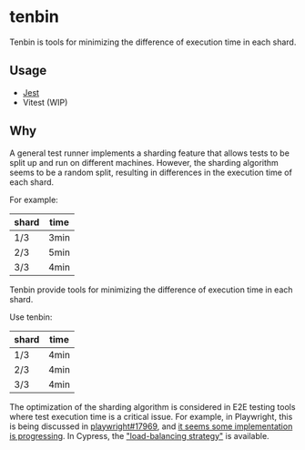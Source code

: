 # tenbin

Tenbin is tools for minimizing the difference of execution time in each shard.

## Usage

- [Jest](./packages/jest/README.md)
- Vitest (WIP)

## Why

A general test runner implements a sharding feature that allows tests to be split up and run on different machines.
However, the sharding algorithm seems to be a random split, resulting in differences in the execution time of each shard.

For example:

| shard | time |
| ----- | ---- |
| 1/3 | 3min |
| 2/3 | 5min |
| 3/3 | 4min |

Tenbin provide tools for minimizing the difference of execution time in each shard.

Use tenbin:

| shard | time |
| ----- | ---- |
| 1/3 | 4min |
| 2/3 | 4min |
| 3/3 | 4min |

The optimization of the sharding algorithm is considered in E2E testing tools where test execution time is a critical issue.
For example, in Playwright, this is being discussed in [playwright#17969](https://github.com/microsoft/playwright/issues/17969), and [it seems some implementation is progressing](https://github.com/microsoft/playwright/pull/30962).
In Cypress, the ["load-balancing strategy"](https://docs.cypress.io/guides/cloud/smart-orchestration/load-balancing) is available. 
